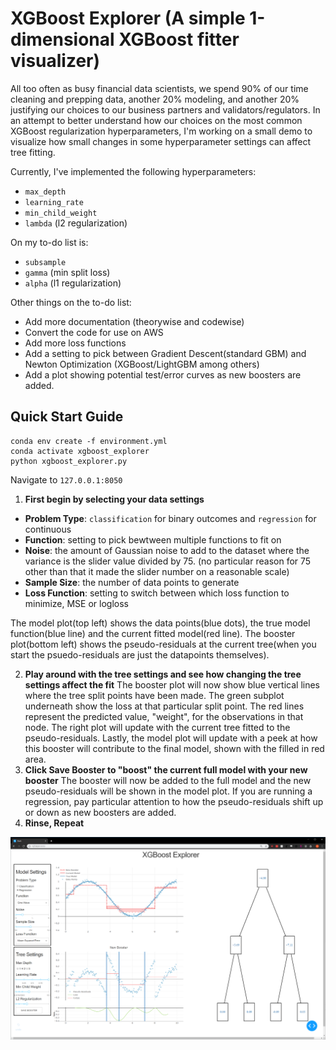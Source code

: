 # XGBoost Explorer (A simple 1-dimensional XGBoost fitter visualizer)
All too often as busy financial data scientists, we spend 90% of our time cleaning and prepping data, another 20% modeling, and another 20% justifying our choices to our business partners and validators/regulators. In an attempt to better understand how our choices on the most common XGBoost regularization hyperparameters, I'm working on a small demo to visualize how small changes in some hyperparameter settings can affect tree fitting.

Currently, I've implemented the following hyperparameters:
- `max_depth`
- `learning_rate`
- `min_child_weight`
- `lambda` (l2 regularization)

On my to-do list is:
- `subsample`
- `gamma` (min split loss)
- `alpha` (l1 regularization)


Other things on the to-do list:
 - Add more documentation (theorywise and codewise)
 - Convert the code for use on AWS
 - Add more loss functions
 - Add a setting to pick between Gradient Descent(standard GBM) and Newton Optimization (XGBoost/LightGBM among others)
 - Add a plot showing potential test/error curves as new boosters are added.

## Quick Start Guide
```
conda env create -f environment.yml
conda activate xgboost_explorer
python xgboost_explorer.py
```
Navigate to `127.0.0.1:8050`

1) **First begin by selecting your data settings**
- **Problem Type**: `classification` for binary outcomes and `regression` for continuous
- **Function**:  setting to pick bewtween multiple functions to fit on
- **Noise**: the amount of Gaussian noise to add to the dataset where the variance is the slider value divided by 75. (no particular reason for 75 other than that it made the slider number on a reasonable scale) 
- **Sample Size**: the number of data points to generate
- **Loss Function**: setting to switch between which loss function to minimize, MSE or logloss

The model plot(top left) shows the data points(blue dots), the true model function(blue line) and the current fitted model(red line).
The booster plot(bottom left) shows the pseudo-residuals at the current tree(when you start the psuedo-residuals are just the datapoints themselves).

2) **Play around with the tree settings and see how changing the tree settings affect the fit**
The booster plot will now show blue vertical lines where the tree split points have been made. The green subplot underneath show the loss at that particular split point. The red lines represent the predicted value, "weight", for the observations in that node. The right plot will update with the current tree fitted to the pseudo-residuals. Lastly, the model plot will update with a peek at how this booster will contribute to the final model, shown with the filled in red area.
3) **Click Save Booster to "boost" the current full model with your new booster**
The booster will now be added to the full model and the new pseudo-residuals will be shown in the model plot. If you are running a regression, pay particular attention to how the pseudo-residuals shift up or down as new boosters are added.
4) **Rinse, Repeat** 

![dashboard screenshot](https://github.com/ryanshiroma/XGBoost_Explorer/blob/master/xgboost_explorer_dashboard.png)
